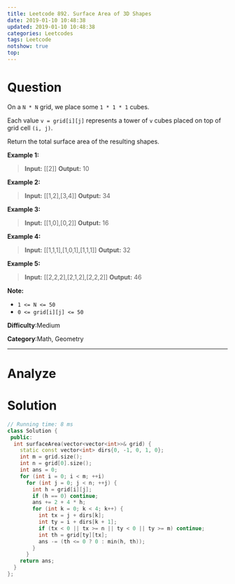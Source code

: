 ```yaml
---
title: Leetcode 892. Surface Area of 3D Shapes
date: 2019-01-10 10:48:38
updated: 2019-01-10 10:48:38
categories: Leetcodes
tags: Leetcode
notshow: true
top:
---
```


# Question

On a `N * N` grid, we place some `1 * 1 * 1` cubes.

Each value `v = grid[i][j]` represents a tower of `v` cubes placed on top of grid cell `(i, j)`.

Return the total surface area of the resulting shapes.

**Example 1:**

> **Input:** [[2]]
> **Output:** 10

**Example 2:**

> **Input:** [[1,2],[3,4]]
> **Output:** 34

**Example 3:**

> **Input:** [[1,0],[0,2]]
> **Output:** 16

**Example 4:**

> **Input:** [[1,1,1],[1,0,1],[1,1,1]]
> **Output:** 32

**Example 5:**

> **Input:** [[2,2,2],[2,1,2],[2,2,2]]
> **Output:** 46

**Note:**

- `1 <= N <= 50`
- `0 <= grid[i][j] <= 50`

**Difficulty**:Medium

**Category**:Math, Geometry

<!-- more -->

------------

# Analyze

# Solution

<!-- TODO: You need to understand this quesiton more powerful. -->
```cpp
// Running time: 8 ms
class Solution {
 public:
  int surfaceArea(vector<vector<int>>& grid) {
    static const vector<int> dirs{0, -1, 0, 1, 0};
    int m = grid.size();
    int n = grid[0].size();
    int ans = 0;
    for (int i = 0; i < m; ++i)
      for (int j = 0; j < n; ++j) {
        int h = grid[i][j];
        if (h == 0) continue;
        ans += 2 + 4 * h;
        for (int k = 0; k < 4; k++) {
          int tx = j + dirs[k];
          int ty = i + dirs[k + 1];
          if (tx < 0 || tx >= n || ty < 0 || ty >= m) continue;
          int th = grid[ty][tx];
          ans -= (th <= 0 ? 0 : min(h, th));
        }
      }
    return ans;
  }
};
```